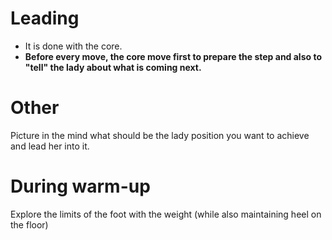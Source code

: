 # Leading

- It is done with the core.
- **Before every move, the core move first to prepare the step and also to "tell"
the lady about what is coming next.**

# Other

Picture in the mind what should be the lady position you want to achieve and lead her into it.


# During warm-up

Explore the limits of the foot with the weight (while also maintaining heel on the floor)
